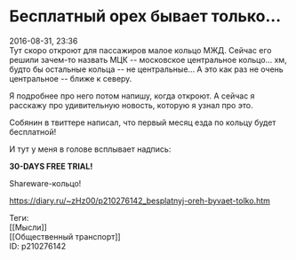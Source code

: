 Бесплатный орех бывает только...
=================================

   
 2016-08-31, 23:36   
  Тут скоро откроют для пассажиров малое кольцо МЖД. Сейчас его решили зачем-то назвать МЦК -- московское центральное кольцо... хм, будто бы остальные кольца -- не центральные... А это как раз не очень центральное -- ближе к северу.   
   
 Я подробнее про него потом напишу, когда откроют. А сейчас я расскажу про удивительную новость, которую я узнал про это.   
   
 Собянин в твиттере написал, что первый месяц езда по кольцу будет бесплатной!   
   
 И тут у меня в голове всплывает надпись:   
   
   **30-DAYS FREE TRIAL!**     
   
 Shareware-кольцо!   
    
 <https://diary.ru/~zHz00/p210276142_besplatnyj-oreh-byvaet-tolko.htm>   
   
 Теги:   
 [[Мысли]]   
 [[Общественный транспорт]]   
 ID: p210276142